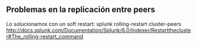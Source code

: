 ## Problemas en la replicación entre peers

Lo solucionamos con un soft restart:
splunk rolling-restart cluster-peers
http://docs.splunk.com/Documentation/Splunk/6.0/Indexer/Restartthecluster#The_rolling-restart_command
